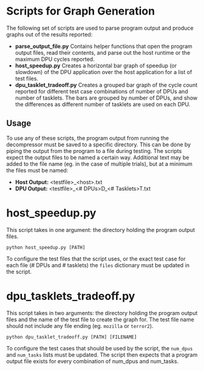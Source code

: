 # Scripts for Graph Generation
The following set of scripts are used to parse program output and produce graphs out of the results reported:

* **parse\_output\_file.py** Contains helper functions that open the program output files, read their contents, and parse out the host runtime or the maximum DPU cycles reported.
* **host\_speedup.py** Creates a horizontal bar graph of speedup (or slowdown) of the DPU application over the host application for a list of test files.
* **dpu\_tasklet\_tradeoff.py** Creates a grouped bar graph of the cycle count reported for different test case combinations of number of DPUs and number of tasklets. The bars are grouped by number of DPUs, and show the differences as different number of tasklets are used on each DPU.

## Usage
To use any of these scripts, the program output from running the decompressor must be saved to a specific directory. This can be done by piping the output from the program to a file during testing. The scripts expect the output files to be named a certain way. Additional text may be added to the file name (eg. in the case of multiple trials), but at a minimum the files must be named:
* **Host Output:** \<testfile\>\_\<host\>.txt
* **DPU Output:** \<testfile\>\_\<# DPUs\>D\_\<# Tasklets\>T.txt

# host\_speedup.py
This script takes in one argument: the directory holding the program output files.

`python host_speedup.py [PATH]`

To configure the test files that the script uses, or the exact test case for each file (# DPUs and # tasklets) the `files` dictionary must be updated in the script.

# dpu\_tasklets\_tradeoff.py
This script takes in two arguments: the directory holding the program output files and the name of the test file to create the graph for. The test file name should not include any file ending (eg. `mozilla` or `terror2`).

`python dpu_tasklet_tradeoff.py [PATH] [FILENAME]`

To configure the test cases that should be used by the script, the `num_dpus` and `num_tasks` lists must be updated. The script then expects that a program output file exists for every combination of num\_dpus and num\_tasks.
